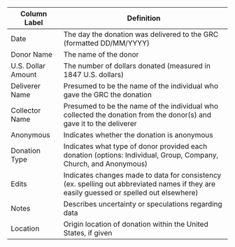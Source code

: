 |Column Label|Definition|
|-|-|
|Date|The day the donation was delivered to the GRC (formatted DD/MM/YYYY)|
|Donor Name|The name of the donor|
|U.S. Dollar Amount|The number of dollars donated (measured in 1847 U.S. dollars)|
|Deliverer Name|Presumed to be the name of the individual who gave the GRC the donation|
|Collector Name|Presumed to be the name of the individual who collected the donation from the donor(s) and gave it to the deliverer|
|Anonymous|Indicates whether the donation is anonymous|
|Donation Type|Indicates what type of donor provided each donation (options: Individual, Group, Company, Church, and Anonymous)|
|Edits|Indicates changes made to data for consistency (ex. spelling out abbreviated names if they are easily guessed or spelled out elsewhere)|
|Notes|Describes uncertainty or speculations regarding data|
|Location|Origin location of donation within the United States, if given|
